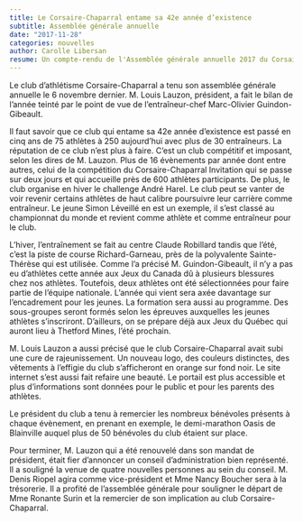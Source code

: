 ```yaml
---
title: Le Corsaire-Chaparral entame sa 42e année d’existence
subtitle: Assemblée générale annuelle
date: "2017-11-28"
categories: nouvelles
author: Carolle Libersan
resume: Un compte-rendu de l'Assemblée générale annuelle 2017 du Corsaire-Chaparral.
---
```


Le club d’athlétisme Corsaire-Chaparral a tenu son assemblée générale annuelle le 6 novembre dernier. M. Louis Lauzon, président, a fait le bilan de l’année teinté par le point de vue de l’entraîneur-chef Marc-Olivier Guindon-Gibeault.

Il faut savoir que ce club qui entame sa 42e année d’existence est passé en cinq ans de 75 athlètes à 250 aujourd’hui avec plus de 30 entraîneurs. La réputation de ce club n’est plus à faire. C’est un club compétitif et imposant, selon les dires de M. Lauzon. Plus de 16 évènements par année dont entre autres, celui de la compétition du Corsaire-Chaparral Invitation qui se passe sur deux jours et qui accueille près de 600 athlètes participants. De plus, le club organise en hiver le challenge André Harel. Le club peut se vanter de voir revenir certains athlètes de haut calibre poursuivre leur carrière comme entraîneur. Le jeune Simon Léveillé en est un exemple, il s’est classé au championnat du monde et revient comme athlète et comme entraîneur pour le club.

L’hiver, l’entraînement se fait au centre Claude Robillard tandis que l’été, c’est la piste de course Richard-Garneau, près de la polyvalente Sainte-Thérèse qui est utilisée. Comme l’a précisé M. Guindon-Gibeault, il n’y a pas eu d’athlètes cette année aux Jeux du Canada dû à plusieurs blessures chez nos athlètes. Toutefois, deux athlètes ont été sélectionnées pour faire partie de l’équipe nationale. L’année qui vient sera axée davantage sur l’encadrement pour les jeunes. La formation sera aussi au programme. Des sous-groupes seront formés selon les épreuves auxquelles les jeunes athlètes s’inscriront. D’ailleurs, on se prépare déjà aux Jeux du Québec qui auront lieu à Thetford Mines, l’été prochain.

M. Louis Lauzon a aussi précisé que le club Corsaire-Chaparral avait subi une cure de rajeunissement. Un nouveau logo, des couleurs distinctes, des vêtements à l’effigie du club s’afficheront en orange sur fond noir. Le site internet s’est aussi fait refaire une beauté. Le portail est plus accessible et plus d’informations sont données pour le public et pour les parents des athlètes. 

Le président du club a tenu à remercier les nombreux bénévoles présents à chaque évènement, en prenant en exemple, le demi-marathon Oasis de Blainville auquel plus de 50 bénévoles du club étaient sur place.

Pour terminer, M. Lauzon qui a été renouvelé dans son mandat de président, était fier d’annoncer un conseil d’administration bien représenté.  Il a souligné la venue de quatre nouvelles personnes au sein du conseil. M. Denis Riopel agira comme vice-président et Mme Nancy Boucher sera à la trésorerie. Il a profité de l’assemblée générale pour souligner le départ de Mme Ronante Surin et la remercier de son implication au club Corsaire-Chaparral.